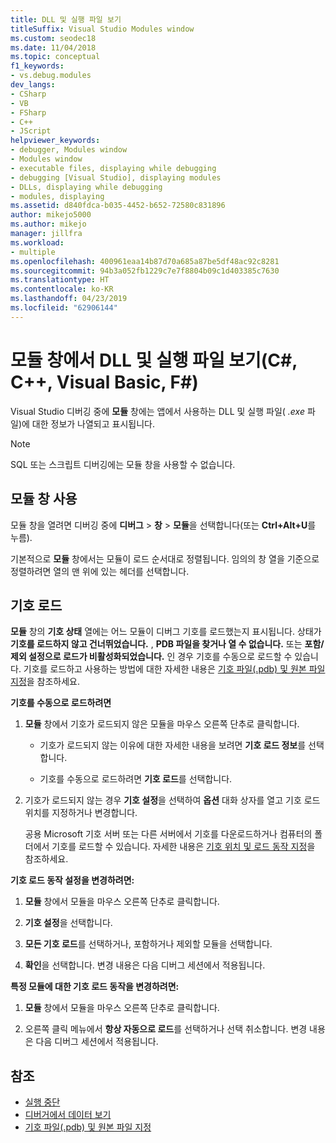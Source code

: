 ```yaml
---
title: DLL 및 실행 파일 보기
titleSuffix: Visual Studio Modules window
ms.custom: seodec18
ms.date: 11/04/2018
ms.topic: conceptual
f1_keywords:
- vs.debug.modules
dev_langs:
- CSharp
- VB
- FSharp
- C++
- JScript
helpviewer_keywords:
- debugger, Modules window
- Modules window
- executable files, displaying while debugging
- debugging [Visual Studio], displaying modules
- DLLs, displaying while debugging
- modules, displaying
ms.assetid: d840fdca-b035-4452-b652-72580c831896
author: mikejo5000
ms.author: mikejo
manager: jillfra
ms.workload:
- multiple
ms.openlocfilehash: 400961eaa14b87d70a685a87be5df48ac92c8281
ms.sourcegitcommit: 94b3a052fb1229c7e7f8804b09c1d403385c7630
ms.translationtype: HT
ms.contentlocale: ko-KR
ms.lasthandoff: 04/23/2019
ms.locfileid: "62906144"
---
```

# <a name="view-dlls-and-executables-in-the-modules-window-c-c-visual-basic-f"></a>모듈 창에서 DLL 및 실행 파일 보기(C#, C++, Visual Basic, F#)

Visual Studio 디버깅 중에 **모듈** 창에는 앱에서 사용하는 DLL 및 실행 파일( *.exe* 파일)에 대한 정보가 나열되고 표시됩니다.

> [!NOTE]
> SQL 또는 스크립트 디버깅에는 모듈 창을 사용할 수 없습니다.

## <a name="use-the-modules-window"></a>모듈 창 사용

모듈 창을 열려면 디버깅 중에 **디버그** > **창** > **모듈**을 선택합니다(또는 **Ctrl+Alt+U**를 누름).

기본적으로 **모듈** 창에서는 모듈이 로드 순서대로 정렬됩니다. 임의의 창 열을 기준으로 정렬하려면 열의 맨 위에 있는 헤더를 선택합니다.

## <a name="load-symbols"></a>기호 로드

**모듈** 창의 **기호 상태** 열에는 어느 모듈이 디버그 기호를 로드했는지 표시됩니다. 상태가 **기호를 로드하지 않고 건너뛰었습니다.** , **PDB 파일을 찾거나 열 수 없습니다.** 또는 **포함/제외 설정으로 로드가 비활성화되었습니다.** 인 경우 기호를 수동으로 로드할 수 있습니다. 기호를 로드하고 사용하는 방법에 대한 자세한 내용은 [기호 파일(.pdb) 및 원본 파일 지정](../debugger/specify-symbol-dot-pdb-and-source-files-in-the-visual-studio-debugger.md)을 참조하세요.

**기호를 수동으로 로드하려면**

1. **모듈** 창에서 기호가 로드되지 않은 모듈을 마우스 오른쪽 단추로 클릭합니다.

   - 기호가 로드되지 않는 이유에 대한 자세한 내용을 보려면 **기호 로드 정보**를 선택합니다.

   - 기호를 수동으로 로드하려면 **기호 로드**를 선택합니다.

1. 기호가 로드되지 않는 경우 **기호 설정**을 선택하여 **옵션** 대화 상자를 열고 기호 로드 위치를 지정하거나 변경합니다.

   공용 Microsoft 기호 서버 또는 다른 서버에서 기호를 다운로드하거나 컴퓨터의 폴더에서 기호를 로드할 수 있습니다. 자세한 내용은 [기호 위치 및 로드 동작 지정](../debugger/specify-symbol-dot-pdb-and-source-files-in-the-visual-studio-debugger.md#BKMK_Specify_symbol_locations_and_loading_behavior)을 참조하세요.

**기호 로드 동작 설정을 변경하려면:**

1. **모듈** 창에서 모듈을 마우스 오른쪽 단추로 클릭합니다.

1. **기호 설정**을 선택합니다.

1. **모든 기호 로드**를 선택하거나, 포함하거나 제외할 모듈을 선택합니다.

1. **확인**을 선택합니다. 변경 내용은 다음 디버그 세션에서 적용됩니다.

**특정 모듈에 대한 기호 로드 동작을 변경하려면:**

1. **모듈** 창에서 모듈을 마우스 오른쪽 단추로 클릭합니다.

1. 오른쪽 클릭 메뉴에서 **항상 자동으로 로드**를 선택하거나 선택 취소합니다. 변경 내용은 다음 디버그 세션에서 적용됩니다.

## <a name="see-also"></a>참조
- [실행 중단](/previous-versions/visualstudio/visual-studio-2010/7z9se2d8(v=vs.100))
- [디버거에서 데이터 보기](../debugger/viewing-data-in-the-debugger.md)
- [기호 파일(.pdb) 및 원본 파일 지정](../debugger/specify-symbol-dot-pdb-and-source-files-in-the-visual-studio-debugger.md)
